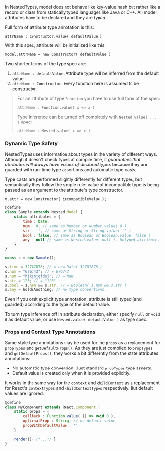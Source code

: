 In NestedTypes, model does not behave like key-value hash but rather 
like a record or class from statically typed languages like Java or C++.
All model attributes have to be declared and they are *typed*.

Full form of attribute type annotation is this:

`attrName : Constructor.value( defaultValue )`

With this spec, attribute will be initialized like this:

`model.attrName = new Constructor( defaultValue )`

Two shorter forms of the type spec are:

1. `attrName : defaultValue`. Attribute type will be inferred from the default value. 
2. `attrName : Constructor`. Every function here is assumed to be constructor.

> For an attribute of type `Function` you have to use full form of the spec:
>    
> `attrName : Function.value( x => x )`
> 
> Type inference can be turned off completely with `Nested.value( ... )` spec:
>
> `attrName : Nested.value( x => x )`

### Dynamic Type Safety

NestedTypes uses information about types in the variety of different ways.
Although it doesn't check types at compile time, it *guarantees that
attributes will always have values of declared types* because they are guarded
  with run-time type assertions and automatic type casts.

Type casts are performed slightly differently for different types, but 
semantically they follow the simple rule: value of incompatible type is being
passed as an argument to the attribute's type constructor.

`m.attr = new Constructor( incompatibleValue );`
  
```javascript
@define
class Sample extends Nested.Model {
    static attributes = {
        time : Date,
        num : 0, // same as Number or Number.value( 0 )
        str : '', // same as String or String.value( '' )
        bool : false, // same as Boolean or Boolean.value( false )
        any : null // same as Nested.value( null ). Untyped attribute. 
    }
}

const s = new Sample();

s.time = 32787878; // = new Date( 32787878 )
s.num = "676743"; // = 676743
s.num = "hjkghjgfdsj"; // = NaN
s.str = 123; // = "123"
s.bool = s.num && s.str; // = Boolean( s.num && s.str )
s.any = holdsAnothing; // no type convertions.
```

Even if you omit explicit type annotation, attribute is still typed 
(and guarded) according to the type of the default value.
 
To turn type inference off in attribute declaration, either specify `null`
or `void 0` as default value, or use `Nested.value( defaultValue )` as type spec.

### Props and Context Type Annotations

Same style type annotations may be used for the `props` as
a replacement for `propTypes` and `getDefaultProps()`. 
As they are just compiled to `propTypes` and `getDefaultProps()`, they works a bit differently from the state attributes annotations:

- No automatic type conversion. Just standard `propTypes` type asserts. 
- Default value is created only when it is provided explicitly.

It works in the same way for the `context` and `childContext` as a replacement for React's
`contextTypes` and `childContextTypes` respectively. But default values are ignored. 

```javascript
@define
class MyComponent extends React.Component {
    static props = {
        callback : Function.value( () => void 0 ),
        optionalProp : String, // no default value
        propWithDefaultValue : ''
    }
       
    render(){ /*...*/ }
}
```
